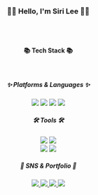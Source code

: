 <div align=center>
  <h3>👋👋 Hello, I'm Siri Lee 👋👋</h3>
</div>
<br>
<br>
<body>
  <div align=center>
	<h4> 📚 Tech Stack 📚 </h4>
    <br>
	
  <h5> ✨ Platforms & Languages ✨</h5>
</div>
<div align="center">
	<img src="https://img.shields.io/badge/Java-007396?style=flat&logo=Conda-Forge&logoColor=white" />
	<img src="https://img.shields.io/badge/HTML5-E34F26?style=flat&logo=HTML5&logoColor=white" />
	<img src="https://img.shields.io/badge/CSS3-1572B6?style=flat&logo=CSS3&logoColor=white" />
	<img src="https://img.shields.io/badge/JavaScript-F7DF1E?style=flat&logo=JavaScript&logoColor=white" />
</div>

<div align=center>
	<h5>🛠 Tools 🛠</h5>
</div>
<div align=center>
	<img src="https://img.shields.io/badge/Eclipse%20IDE-2C2255?style=flat&logo=EclipseIDE&logoColor=white" />
	<img src="https://img.shields.io/badge/Visual%20Studio%20Code-007ACC?style=flat&logo=VisualStudioCode&logoColor=white" />
	<br>
	<img src="https://img.shields.io/badge/AWS-232F3E?style=flat&logo=AmazonAWS&logoColor=white" />
	<img src="https://img.shields.io/badge/GitHub-181717?style=flat&logo=GitHub&logoColor=white" />
</div>
  
<div align=center>
	<h5>🎨 SNS & Portfolio 🎨</h5>
</div>
<div align=center>
	<a href="https://blog.naver.com/eunsilling">
		<img src="https://img.shields.io/badge/NaverBlog-2DB400?style=flat&logo=Blogger&logoColor=white" />
	</a>
	<a href="https://www.instagram.com/siri_.zip/">
		<img src="https://img.shields.io/badge/Instagram-E4405F?style=for-the-badge&logo=Instagram&logoColor=white" />
	</a>
	<a href="mailto:eunsilling@gmail.com">
		<img src="https://img.shields.io/badge/Mail-30B980?style=flat&logo=Gmail&logoColor=white" />
	</a>
	<a href="https://www.notion.so/Siri-s-55c033d41e48462486ca9f33f5407a08?pvs=4">
		<img src="https://img.shields.io/badge/Notion-000000?style=flat&logo=Notion&logoColor=white" />
	</a>
	<br />
</div>
</body>

<!--
**HeySiriLee/HeySiriLee** is a ✨ _special_ ✨ repository because its `README.md` (this file) appears on your GitHub profile.

Here are some ideas to get you started:

- 🔭 I’m currently working on ...
- 🌱 I’m currently learning ...
- 👯 I’m looking to collaborate on ...
- 🤔 I’m looking for help with ...
- 💬 Ask me about ...
- 📫 How to reach me: ...
- 😄 Pronouns: ...
- ⚡ Fun fact: ...
-->
